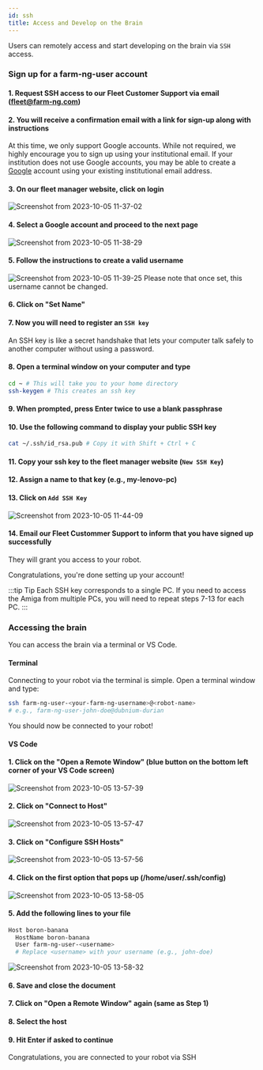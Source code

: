 ```yaml
---
id: ssh
title: Access and Develop on the Brain
---
```


Users can remotely access and start developing on the brain via `SSH` access.

### Sign up for a farm-ng-user account

#### 1. Request SSH access to our Fleet Customer Support via email (fleet@farm-ng.com)

#### 2. You will receive a confirmation email with a link for sign-up along with instructions

At this time, we only support Google accounts.
While not required, we highly encourage you to sign up using your institutional email.
If your institution does not use Google accounts, you may be able to create a
[Google](https://support.google.com/accounts/answer/27441?sjid=986712808663701328-NA#existingemail)
account using your existing institutional email address.

#### 3. On our fleet manager website, click on **login**

![Screenshot from 2023-10-05 11-37-02](https://github.com/farm-ng/amiga-dev-kit/assets/39603677/16afce2a-f338-44a6-9757-f1eadce9a9bb)

#### 4. Select a Google account and proceed to the next page

![Screenshot from 2023-10-05 11-38-29](https://github.com/farm-ng/amiga-dev-kit/assets/39603677/ac571d4b-303e-4956-a8fa-bb324e40fe48)

#### 5. Follow the instructions to create a valid username

![Screenshot from 2023-10-05 11-39-25](https://github.com/farm-ng/amiga-dev-kit/assets/39603677/a02ed7b7-5781-46b0-9847-60a45bc203cf)
Please note that once set, this username cannot be changed.

#### 6. Click on "Set Name"

#### 7. Now you will need to register an `SSH key`

An SSH key is like a secret handshake that lets your
computer talk safely to another computer
without using a password.

#### 8. Open a terminal window on your computer and type

```bash
cd ~ # This will take you to your home directory
ssh-keygen # This creates an ssh key
```

#### 9. When prompted, press Enter twice to use a blank passphrase

#### 10. Use the following command to display your public SSH key

```bash
cat ~/.ssh/id_rsa.pub # Copy it with Shift + Ctrl + C
```

#### 11. Copy your ssh key to the fleet manager website (`New SSH Key`)

#### 12. Assign a name to that key (e.g., my-lenovo-pc)

#### 13. Click on `Add SSH Key`

![Screenshot from 2023-10-05 11-44-09](https://github.com/farm-ng/amiga-dev-kit/assets/39603677/2fe86af2-6156-4fda-bef8-7bb803d5ff52)

#### 14. Email our Fleet Custommer Support to inform that you have signed up successfully

They will grant you access to your robot.

Congratulations, you're done setting up your account!

:::tip Tip
Each SSH key corresponds to a single PC.
If you need to access the Amiga from multiple PCs, you will need to repeat steps 7-13 for each PC.
:::

### Accessing the brain

You can access the brain via a terminal or VS Code.

#### Terminal

Connecting to your robot via the terminal is simple.
Open a terminal window and type:

```bash
ssh farm-ng-user-<your-farm-ng-username>@<robot-name>
# e.g., farm-ng-user-john-doe@dubnium-durian
```

You should now be connected to your robot!

#### VS Code

#### 1. Click on the "Open a Remote Window" (blue button on the bottom left corner of your VS Code screen)

![Screenshot from 2023-10-05 13-57-39](https://github.com/farm-ng/amiga-dev-kit/assets/39603677/24d84831-7bca-4923-9b2d-ce2abcce3ea7)

#### 2. Click on "Connect to Host"

![Screenshot from 2023-10-05 13-57-47](https://github.com/farm-ng/amiga-dev-kit/assets/39603677/87a15980-5b98-46f0-9e83-3c80e752b279)

#### 3. Click on "Configure SSH Hosts"

![Screenshot from 2023-10-05 13-57-56](https://github.com/farm-ng/amiga-dev-kit/assets/39603677/57aa9506-1738-4daf-9848-7b3c9af80ff1)

#### 4. Click on the first option that pops up (/home/user/.ssh/config)

![Screenshot from 2023-10-05 13-58-05](https://github.com/farm-ng/amiga-dev-kit/assets/39603677/6a577080-a052-4a90-9ffb-491d7bb7c2ed)

#### 5. Add the following lines to your file

```bash
Host boron-banana
  HostName boron-banana
  User farm-ng-user-<username>
  # Replace <username> with your username (e.g., john-doe)
  ```

![Screenshot from 2023-10-05 13-58-32](https://github.com/farm-ng/amiga-dev-kit/assets/39603677/82ed45cf-82e1-46c4-9220-33e2338cc6d0)

#### 6. Save and close the document

#### 7. Click on "Open a Remote Window" again (same as Step 1)

#### 8. Select the host

#### 9. Hit Enter if asked to continue

Congratulations, you are connected to your robot via SSH
